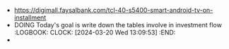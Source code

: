 - https://digimall.faysalbank.com/tcl-40-s5400-smart-android-tv-on-installment
- DOING Today's goal is write down the tables involve in investment flow
  :LOGBOOK:
  CLOCK: [2024-03-20 Wed 13:09:53]
  :END:
-